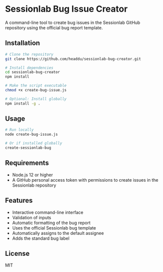 # Sessionlab Bug Issue Creator

A command-line tool to create bug issues in the Sessionlab GitHub repository using the official bug report template.

## Installation

```bash
# Clone the repository
git clone https://github.com/headdu/sessionlab-bug-creator.git

# Install dependencies
cd sessionlab-bug-creator
npm install

# Make the script executable
chmod +x create-bug-issue.js

# Optional: Install globally
npm install -g .
```

## Usage

```bash
# Run locally
node create-bug-issue.js

# Or if installed globally
create-sessionlab-bug
```

## Requirements

- Node.js 12 or higher
- A GitHub personal access token with permissions to create issues in the Sessionlab repository

## Features

- Interactive command-line interface
- Validation of inputs
- Automatic formatting of the bug report
- Uses the official Sessionlab bug template
- Automatically assigns to the default assignee
- Adds the standard bug label

## License

MIT
